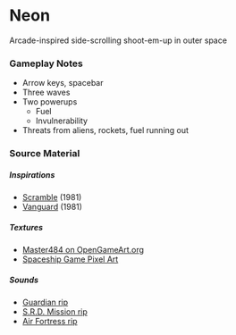 # Neon
Arcade-inspired side-scrolling shoot-em-up in outer space

### Gameplay Notes
* Arrow keys, spacebar
* Three waves
* Two powerups
    * Fuel
    * Invulnerability  
* Threats from aliens, rockets, fuel running out

### Source Material
##### Inspirations
  * [Scramble](https://www.youtube.com/watch?v=m-PDf1Su6gA) (1981)
  * [Vanguard](https://www.youtube.com/watch?v=4MwVWsHBm5g) (1981)

##### Textures
  * [Master484 on OpenGameArt.org](https://opengameart.org/users/master484)
  * [Spaceship Game Pixel Art](https://graphicriver.net/item/spaceship-game-pixel-art/3489035?WT.mc_id=GT-tuts-sprite-sheets&_ga=2.192405738.1760310262.1526062490-1990413307.1526062489)

##### Sounds
  * [Guardian rip](https://www.zophar.net/music/arcade/guardian)
  * [S.R.D. Mission rip](https://www.zophar.net/music/arcade/srd-mission)
  * [Air Fortress rip](https://www.zophar.net/music/nintendo-nes-nsf/air-fortress)
